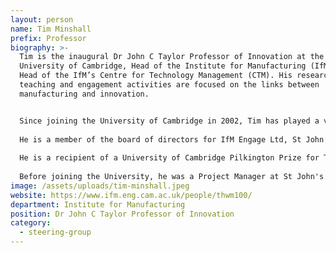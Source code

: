 ```yaml
---
layout: person
name: Tim Minshall
prefix: Professor
biography: >-
  Tim is the inaugural Dr John C Taylor Professor of Innovation at the
  University of Cambridge, Head of the Institute for Manufacturing (IfM) and
  Head of the IfM’s Centre for Technology Management (CTM). His research,
  teaching and engagement activities are focused on the links between
  manufacturing and innovation.


  Since joining the University of Cambridge in 2002, Tim has played a very active role in the development of innovation and technology management activities across the University and with companies in the Cambridge cluster, one of the largest and most successful technology clusters in Europe.
   
  He is a member of the board of directors for IfM Engage Ltd, St John’s Innovation Centre Ltd, and the Møller Institute Ltd. Tim is a Fellow of Churchill College Cambridge and is Chair of Trustees for the William Templeton Foundation for Young People’s Mental Health (YPMH).
   
  He is a recipient of a University of Cambridge Pilkington Prize for Teaching Excellence and a Royal Academy of Engineering/ExxonMobil Excellence in Teaching Award. He is also actively involved in outreach activities to raise awareness of engineering and manufacturing among primary and secondary school children and their teachers.
   
  Before joining the University, he was a Project Manager at St John's Innovation Centre, where he worked on a series of projects to support industry / academic collaboration focused around new technology ventures. Prior to working at St John's Innovation Centre, he worked as a teacher, consultant, plant engineer and freelance writer in the UK, Australia and Japan. He has B.Eng. from Aston University and a PhD from the University of Cambridge, Department of Engineering.
image: /assets/uploads/tim-minshall.jpeg
website: https://www.ifm.eng.cam.ac.uk/people/thwm100/
department: Institute for Manufacturing
position: Dr John C Taylor Professor of Innovation
category:
  - steering-group
---
```

